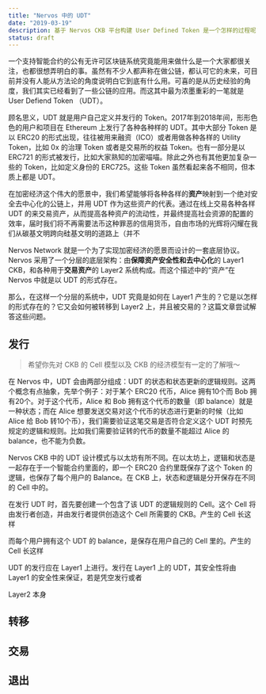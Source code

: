 ```yaml
---
title: "Nervos 中的 UDT"
date: "2019-03-19"
description: 基于 Nervos CKB 平台构建 User Defined Token 是一个怎样的过程呢？
status: draft
---
```


一个支持智能合约的公有无许可区块链系统究竟能用来做什么是一个大家都很关注，也都很想弄明白的事。虽然有不少人都声称在做公链，都认可它的未来，可目前并没有人能从方法论的角度说明白它到底有什么用。可喜的是从历史经验的角度，我们其实已经看到了一些公链的应用。而这其中最为浓墨重彩的一笔就是 User Defiend Token （UDT）。

顾名思义，UDT 就是用户自己定义并发行的 Token。2017年到2018年间，形形色色的用户和项目在 Ethereum 上发行了各种各种样的 UDT。其中大部分 Token 是以 ERC20 的形式出现，往往被用来融资（ICO）或者用做各种各样的 Utility Token，比如 0x 的治理 Token 或者是交易所的权益 Token。也有一部分是以 ERC721 的形式被发行，比如大家熟知的加密喵喵。除此之外也有其他更加复杂一些的 Token，比如定义身份的 ERC725。这些 Token 虽然看起来各不相同，但本质上都是 UDT。

在加密经济这个伟大的愿景中，我们希望能够将各种各样的**资产**映射到一个绝对安全去中心化的公链上，并用 UDT 作为这些资产的代表。通过在线上交易各种各样 UDT 的来交易资产，从而提高各种资产的流动性，并最终提高社会资源的配置的效率，届时我们将不再需要法币这种罪恶的信用货币，自由市场的光辉将闪耀在我们从碳基文明跨向硅基文明的道路上（并不

Nervos Network 就是一个为了实现加密经济的愿景而设计的一套底层协议。Nervos 采用了一个分层的底层架构：由**保障资产安全性和去中心化**的 Layer1 CKB，和各种用于**交易资产**的 Layer2 系统构成。而这个描述中的“资产”在 Nervos 中就是以 UDT 的形式存在。

那么，在这样一个分层的系统中，UDT 究竟是如何在 Layer1 产生的？它是以怎样的形式存在的？它又会如何被转移到 Layer2 上，并且被交易的？这篇文章尝试解答这些问题。

## 发行
> 希望你先对 CKB 的 Cell 模型以及 CKB 的经济模型有一定的了解哦～

在 Nervos 中，UDT 会由两部分组成：UDT 的状态和状态更新的逻辑规则。这两个概念有点抽象，先举个例子：对于某个 ERC20 代币，Alice 拥有10个而 Bob 拥有20个。对于这个代币，Alice 和 Bob 拥有这个代币的数量（即 balance）就是一种状态；而在 Alice 想要发送交易对这个代币的状态进行更新的时候（比如 Alice 给 Bob 转10个币），我们需要验证这笔交易是否符合定义这个 UDT 时预先规定的逻辑和规则。比如我们需要验证转的代币的数量不能超过 Alice 的 balance，也不能为负数。

Nervos CKB 中的 UDT 设计模式与以太坊有所不同。在以太坊上，逻辑和状态是一起存在于一个智能合约里面的，即一个 ERC20 合约里既保存了这个 Token 的逻辑，也保存了每个用户的 Balance。在 CKB 上，状态和逻辑是分开保存在不同的 Cell 中的。

在发行 UDT 时，首先要创建一个包含了该 UDT 的逻辑规则的 Cell。这个 Cell 将由发行者创造，并由发行者提供创造这个 Cell 所需要的 CKB。产生的 Cell 长这样


而每个用户拥有这个 UDT 的 balance，是保存在用户自己的 Cell 里的。产生的 Cell 长这样


UDT 的发行应在 Layer1 上进行。发行在 Layer1 上的 UDT，其安全性将由 Layer1 的安全性来保证，若是凭空发行或者

Layer2 本身

## 转移

## 交易

## 退出



